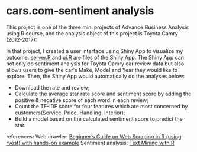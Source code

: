 # cars.com-sentiment analysis

This project is one of the three mini projects of Advance Business Analysis using R course, and the analysis object of this project is Toyota Camry (2012-2017):

In that project, I created a user interface using Shiny App to visualize my outcome. [server.R](https://github.com/Lanwei02/NLP-cars.com/blob/master/server.R) and [ui.R](https://github.com/Lanwei02/NLP-cars.com/blob/master/ui.R) are files of the Shiny App. The Shiny App can not only do sentiment analysis for Toyota Camry car review data but also allows users to give the car's Make, Model and Year they would like to explore. Then, the Shiny App would automatically do the analyses below:
* Download the rate and review;
* Calculate the average star rate score and sentiment score by adding the positive & negative score of each word in each review;
* Count the TF-IDF score for four features which are most concerned by customers(Service, Price, Handling, Interior);
* Build a model based on the calculated sentiment score to predict the star.


references:
Web crawler: [Beginner’s Guide on Web Scraping in R (using rvest) with hands-on example](https://www.analyticsvidhya.com/blog/2017/03/beginners-guide-on-web-scraping-in-r-using-rvest-with-hands-on-knowledge/)
Sentiment analysis: [Text Mining with R](https://www.tidytextmining.com/)
